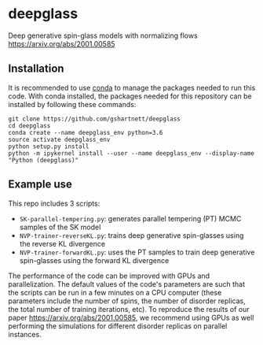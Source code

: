# deepglass
Deep generative spin-glass models with normalizing flows https://arxiv.org/abs/2001.00585


## Installation
It is recommended to use [conda](https://docs.conda.io/en/latest/) to manage the packages needed to run this code. With conda installed, the packages needed for this repository can be installed by following these commands:

    git clone https://github.com/gshartnett/deepglass
    cd deepglass
    conda create --name deepglass_env python=3.6
    source activate deepglass_env
    python setup.py install
    python -m ipykernel install --user --name deepglass_env --display-name "Python (deepglass)"


## Example use
This repo includes 3 scripts:
  - `SK-parallel-tempering.py`: generates parallel tempering (PT) MCMC samples of the SK model
  - `NVP-trainer-reverseKL.py`: trains deep generative spin-glasses using the reverse KL divergence
  - `NVP-trainer-forwardKL.py`: uses the PT samples to train deep generative spin-glasses using the forward KL divergence

The performance of the code can be improved with GPUs and parallelization. The default values of the code's parameters are such that the scripts can be run in a few minutes on a CPU computer (these parameters include the number of spins, the number of disorder replicas, the total number of training iterations, etc). To reproduce the results of our paper https://arxiv.org/abs/2001.00585, we recommend using GPUs as well performing the simulations for different disorder replicas on parallel instances. 
